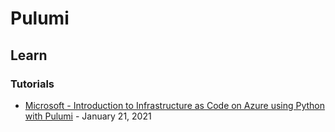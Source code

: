 # Pulumi

## Learn

### Tutorials

* [Microsoft - Introduction to Infrastructure as Code on Azure using Python with Pulumi](https://devblogs.microsoft.com/devops/infrastructure-as-code-azure-python-wpulumi/) - January 21, 2021
